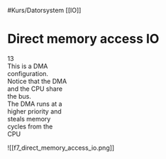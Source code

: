 #Kurs/Datorsystem 
[[IO]]
# Direct memory access IO

13  
This is a DMA  
configuration.  
Notice that the DMA  
and the CPU share  
the bus.  
The DMA runs at a  
higher priority and  
steals memory  
cycles from the  
CPU

![[f7_direct_memory_access_io.png]]